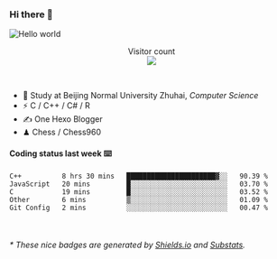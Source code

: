 ### Hi there 👋


<img src="https://raw.githubusercontent.com/sagar-viradiya/sagar-viradiya/master/resources/banner.png" alt="Hello world">
<p align="center"> 
  Visitor count<br/>
  <img src="https://profile-counter.glitch.me/youszoe/count.svg" />
</p>

<br/>


- 🍻  Study at Beijing Normal University Zhuhai, _Computer Science_
- ⚡  C / C++ / C# / R
- ✍️  One Hexo Blogger
- ♟  Chess / Chess960 


#### Coding status last week ⌨️

<!--START_SECTION:waka-->
```text
C++          8 hrs 30 mins   ██████████████████████▓░░   90.39 % 
JavaScript   20 mins         █░░░░░░░░░░░░░░░░░░░░░░░░   03.70 % 
C            19 mins         █░░░░░░░░░░░░░░░░░░░░░░░░   03.52 % 
Other        6 mins          ▒░░░░░░░░░░░░░░░░░░░░░░░░   01.09 % 
Git Config   2 mins          ░░░░░░░░░░░░░░░░░░░░░░░░░   00.47 % 
```
<!--END_SECTION:waka-->

<br/>

<center><img src="http://ghchart.rshah.org/409ba5/yousazoe" alt="" /></center>


<h6>* These nice badges are generated by <a href="https://shields.io/">Shields.io</a> and <a href="https://github.com/spencerwooo/Substats">Substats</a>.</h6>
